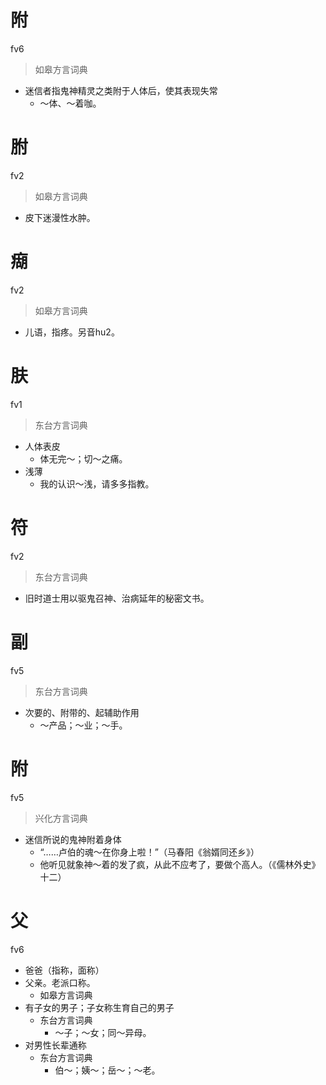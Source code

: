 



# 附
fv6
> 如皋方言词典
- 迷信者指鬼神精灵之类附于人体后，使其表现失常
  - ～体、～着咖。

# 胕
fv2
> 如皋方言词典
- 皮下迷漫性水肿。

# 㾰
fv2
> 如皋方言词典
- 儿语，指疼。另音hu2。



# 肤
fv1
> 东台方言词典
- 人体表皮
  - 体无完～；切～之痛。
- 浅薄
  - 我的认识～浅，请多多指教。

# 符
fv2
> 东台方言词典
- 旧时道士用以驱鬼召神、治病延年的秘密文书。

# 副
fv5
> 东台方言词典
- 次要的、附带的、起辅助作用
  - ～产品；～业；～手。

# 附
fv5
> 兴化方言词典
- 迷信所说的鬼神附着身体
  - “……卢伯的魂～在你身上啦！”（马春阳《翁婿同还乡》）
  - 他听见就象神～着的发了疯，从此不应考了，要做个高人。（《儒林外史》十二）

# 父
fv6
+ 爸爸（指称，面称）
+ 父亲。老派口称。
  * 如皋方言词典
+ 有子女的男子；子女称生育自己的男子
  * 东台方言词典
    - ～子；～女；同～异母。
+ 对男性长辈通称
  * 东台方言词典
    - 伯～；姨～；岳～；～老。
